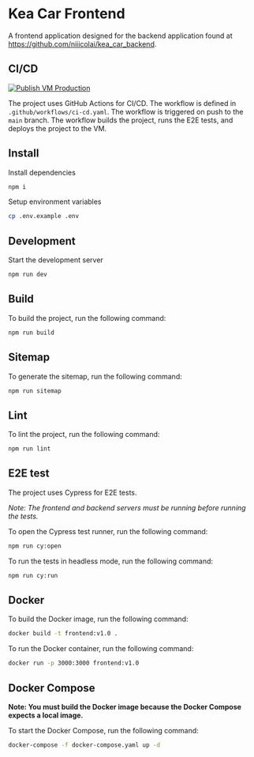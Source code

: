 # Kea Car Frontend
A frontend application designed for the backend application found at https://github.com/niiicolai/kea_car_backend.

## CI/CD 
[![Publish VM Production](https://github.com/OliverRoat/kea_car_frontend/actions/workflows/ci-cd.yaml/badge.svg)](https://github.com/OliverRoat/kea_car_frontend/actions/workflows/ci-cd.yaml)

The project uses GitHub Actions for CI/CD. The workflow is defined in `.github/workflows/ci-cd.yaml`. The workflow is triggered on push to the `main` branch. The workflow builds the project, runs the E2E tests, and deploys the project to the VM. 

## Install

Install dependencies
```bash
npm i
```

Setup environment variables
```bash
cp .env.example .env
```

## Development

Start the development server
```bash
npm run dev
```

## Build

To build the project, run the following command:
```bash
npm run build
```

## Sitemap

To generate the sitemap, run the following command:
```bash
npm run sitemap
```

## Lint

To lint the project, run the following command:
```bash
npm run lint
```

## E2E test
The project uses Cypress for E2E tests. 

*Note: The frontend and backend servers must be running before running the tests.*

To open the Cypress test runner, run the following command:
```bash
npm run cy:open
```

To run the tests in headless mode, run the following command:
```bash
npm run cy:run
```

## Docker

To build the Docker image, run the following command:
```bash
docker build -t frontend:v1.0 .
```

To run the Docker container, run the following command:
```bash
docker run -p 3000:3000 frontend:v1.0
```

## Docker Compose

**Note: You must build the Docker image because the Docker Compose expects a local image.**

To start the Docker Compose, run the following command:
```bash
docker-compose -f docker-compose.yaml up -d
```
